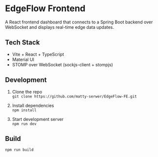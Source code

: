 # EdgeFlow Frontend

A React frontend dashboard that connects to a Spring Boot backend over WebSocket and displays real-time edge data updates.

## Tech Stack

- Vite + React + TypeScript
- Material UI
- STOMP over WebSocket (sockjs-client + stompjs)

## Development

1. Clone the repo  
   `git clone https://github.com/matty-serwer/EdgeFlow-FE.git`

2. Install dependencies  
   `npm install`

3. Start development server  
   `npm run dev`

## Build

`npm run build`
